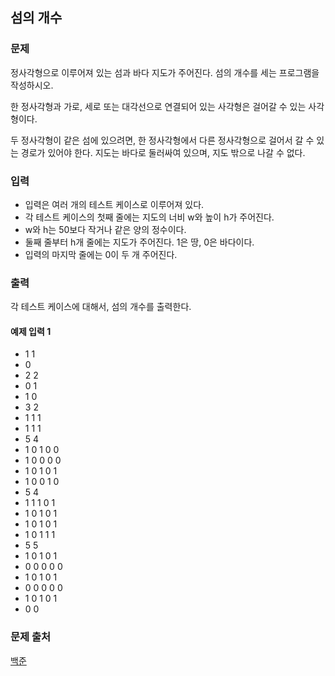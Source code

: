 ## 섬의 개수
### 문제
정사각형으로 이루어져 있는 섬과 바다 지도가 주어진다. 섬의 개수를 세는 프로그램을 작성하시오.



한 정사각형과 가로, 세로 또는 대각선으로 연결되어 있는 사각형은 걸어갈 수 있는 사각형이다. 

두 정사각형이 같은 섬에 있으려면, 한 정사각형에서 다른 정사각형으로 걸어서 갈 수 있는 경로가 있어야 한다. 지도는 바다로 둘러싸여 있으며, 지도 밖으로 나갈 수 없다.

### 입력

- 입력은 여러 개의 테스트 케이스로 이루어져 있다. 
- 각 테스트 케이스의 첫째 줄에는 지도의 너비 w와 높이 h가 주어진다. 
- w와 h는 50보다 작거나 같은 양의 정수이다.
- 둘째 줄부터 h개 줄에는 지도가 주어진다. 1은 땅, 0은 바다이다.
- 입력의 마지막 줄에는 0이 두 개 주어진다.

### 출력
각 테스트 케이스에 대해서, 섬의 개수를 출력한다.

#### 예제 입력 1 
- 1 1
- 0
- 2 2
- 0 1
- 1 0
- 3 2
- 1 1 1
- 1 1 1
- 5 4
- 1 0 1 0 0
- 1 0 0 0 0
- 1 0 1 0 1
- 1 0 0 1 0
- 5 4
- 1 1 1 0 1
- 1 0 1 0 1
- 1 0 1 0 1
- 1 0 1 1 1
- 5 5
- 1 0 1 0 1
- 0 0 0 0 0
- 1 0 1 0 1
- 0 0 0 0 0
- 1 0 1 0 1
- 0 0

### 문제 출처
[백준](https://www.acmicpc.net/problem/4963)